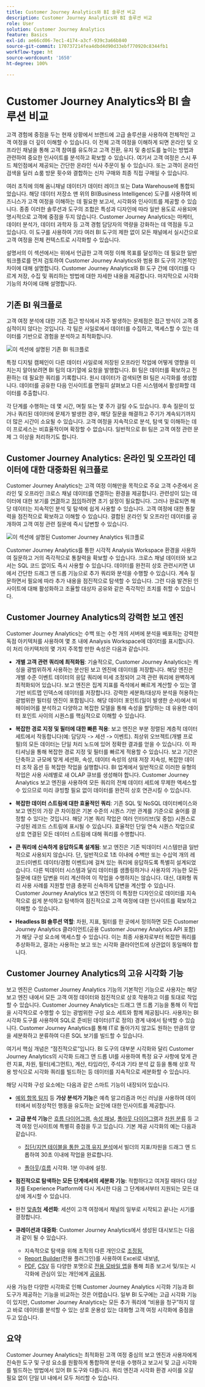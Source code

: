 ```yaml
---
title: Customer Journey Analytics와 BI 솔루션 비교
description: Customer Journey Analytics와 BI 솔루션 비교
role: User
solution: Customer Journey Analytics
feature: Basics
exl-id: ae66cd06-7ec1-4174-a3cf-939c3a66b840
source-git-commit: 170737214fea4dbd4d90d33ebf770920c8344fb1
workflow-type: ht
source-wordcount: '1650'
ht-degree: 100%

---
```


# Customer Journey Analytics와 BI 솔루션 비교

고객 경험에 중점을 두는 현재 상황에서 브랜드에 고급 솔루션을 사용하여 전체적인 고객 여정을 더 깊이 이해할 수 있습니다. 이 전체 고객 여정을 이해하게 되면 온라인 및 오프라인 채널을 통해 고객 참여를 유도하고 고객 전환, 유지 및 충성도를 높이는 방법과 관련하여 중요한 인사이트를 분석하고 확보할 수 있습니다. 여기서 고객 여정은 스시 푸드 체인점에서 제공되는 간단한 온라인 식사 주문이 될 수 있습니다. 또는 고객이 온라인 검색을 딜러 쇼룸 방문 횟수와 결합하는 신차 구매와 최종 직접 구매일 수 있습니다.

여러 조직에 의해 옴니채널 데이터가 데이터 레이크 또는 Data Warehouse에 통합되었습니다. 해당 데이터 저장소 맨 위의 BI(Business Intelligence) 도구를 사용하여 비즈니스가 고객 여정을 이해하는 데 필요한 보고서, 시각화와 인사이트를 제공할 수 있습니다. 종종 이러한 솔루션과 도구의 조합은 특성과 디자인에 따라 일반 용도로 사용되며 명시적으로 고객에 중점을 두지 않습니다. Customer Journey Analytics는 마케터, 데이터 분석가, 데이터 과학자 등 고객 경험 담당자의 역량을 강화하는 데 역점을 두고 있습니다. 이 도구를 사용하여 기타 여러 BI 도구의 제한 없이 모든 채널에서 실시간으로 고객 여정을 전체 컨텍스트로 시각화할 수 있습니다.

설명서의 이 섹션에서는 위에서 언급한 고객 여정 이해 목표를 달성하는 데 필요한 일반 워크플로를 먼저 검토하여 Customer Journey Analytics와 범용 BI 도구의 기본적인 차이에 대해 설명합니다. Customer Journey Analytics와 BI 도구 간에 데이터를 다르게 저장, 수집 및 쿼리하는 방법에 대한 자세한 내용을 제공합니다. 마지막으로 시각화 기능의 차이에 대해 설명합니다.

## 기존 BI 워크플로

고객 여정 분석에 대한 기존 접근 방식에서 자주 발생하는 문제점은 접근 방식이 고객 중심적이지 않다는 것입니다. 각 팀은 사일로에서 데이터를 수집하고, 액세스할 수 있는 데이터를 기반으로 경험을 분석하고 최적화합니다.

![이 섹션에 설명된 기존 BI 워크플로](./assets/biworkflow.png)

특정 디지털 캠페인이 다른 데이터 사일로에 저장된 오프라인 작업에 어떻게 영향을 미치는지 알아보려면 BI 팀의 대기열에 요청을 발행합니다. BI 팀은 데이터를 확보하고 전환하는 데 필요한 쿼리를 기록합니다. 원시 데이터가 검색되면 BI 팀은 시각화를 생성합니다. 데이터를 공유한 다음 인사이트를 면밀히 살펴보고 다른 시스템에서 활성화할 데이터를 추출합니다.

각 단계를 수행하는 데 몇 시간, 며칠 또는 몇 주가 걸릴 수도 있습니다. 후속 질문이 있거나 쿼리된 데이터에 문제가 발생한 경우, 해당 질문을 해결하고 주기가 계속되기까지 더 많은 시간이 소요될 수 있습니다. 고객 여정을 지속적으로 분석, 탐색 및 이해하는 데 이 프로세스는 비효율적이며 확장할 수 없습니다. 일반적으로 BI 팀은 고객 여정 관련 문제 그 이상을 처리하기도 합니다.

## Customer Journey Analytics: 온라인 및 오프라인 데이터에 대한 대중화된 워크플로

Customer Journey Analytics는 고객 여정 이해만을 목적으로 주요 고객 수준에서 온라인 및 오프라인 크로스 채널 데이터를 연결하는 환경을 제공합니다. 관련성이 있는 데이터에 대한 보기를 [연결](/help/connections/overview.md)하고 [정의](/help/data-views/data-views.md)하려면 초기 설정이 필요합니다. 그러나 완료되면 해당 데이터는 지속적인 분석 및 탐색에 쉽게 사용할 수 있습니다. 고객 여정에 대한 통찰력을 점진적으로 확보하고 이해할 수 있습니다. 결합된 온라인 및 오프라인 데이터를 공개하여 고객 여정 관련 질문에 즉시 답변할 수 있습니다.

![이 섹션에 설명된 Customer Journey Analytics 워크플로](./assets/cjaworkflow.png)

Customer Journey Analytics를 통한 시각적 Analysis Workspace 환경을 사용하여 질문하고 거의 즉각적으로 통찰력을 확보할 수 있습니다. 크로스 채널 데이터와 보고서는 SQL 코드 없이도 즉시 사용할 수 있습니다. 데이터를 완전히 상호 관련시키면 UI에서 간단한 드래그 앤 드롭 기능으로 추가 쿼리와 분석을 수행할 수 있습니다. 계속 질문하면서 필요에 따라 추가 내용을 점진적으로 탐색할 수 있습니다. 그런 다음 발견된 인사이트에 대해 활성화하고 조율할 대상자 공유와 같은 즉각적인 조치를 취할 수 있습니다.

## Customer Journey Analytics의 강력한 보고 엔진

Customer Journey Analytics는 수백 또는 수천 개의 서버에 분석을 배포하는 강력한 독점 아키텍처를 사용하여 몇 초 내에 Analysis Workspace에 데이터를 표시합니다. 이 처리 아키텍처의 몇 가지 주목할 만한 속성은 다음과 같습니다.

* **개별 고객 관련 쿼리에 최적화됨**: 기술적으로, Customer Journey Analytics는 캐싱을 광범위하게 사용하는 분산된 보고 엔진에 데이터를 저장합니다. 해당 엔진은 개별 수준 이벤트 데이터의 응답 쿼리에 미세 조정되어 고객 관련 쿼리에 완벽하게 최적화되어 있습니다. 보고 엔진은 집계 지표를 즉석에서 빠르게 계산할 수 있는 열 기반 비트맵 인덱스에 데이터를 저장합니다. 강력한 세분화/대상자 분석을 허용하는 광범위한 필터링 엔진이 포함됩니다. 해당 데이터 포인트(일이 발생한 순서)에서 비헤이비어를 분석하고 다양하고 복잡한 모델을 통해 속성을 할당하는 데 유용한 데이터 포인트 사이의 시퀀스를 핵심적으로 이해할 수 있습니다.

* **복잡한 경로 지정 및 필터에 대한 빠른 적용**: 보고 엔진은 부분 정렬된 계층적 데이터 세트에서 작동합니다(예: 담당자 -> 세션 -> 이벤트). 최상위 오브젝트(개별 프로필)의 모든 데이터는 단일 처리 노드에 있어 정확한 결과를 얻을 수 있습니다. 이 파티셔닝을 통해 복잡한 경로 지정 및 필터를 빠르게 적용할 수 있습니다. 보고 기간은 단축하고 규모에 맞게 세션화, 속성, 데이터 속성의 상태 저장 지속성, 복잡한 데이터 조작 옵션 등 복잡한 작업을 실행합니다. BI 업계에서 일반적으로 이러한 유형의 작업은 사용 사례별로 새 OLAP 큐브를 생성해야 합니다. Customer Journey Analytics 보고 엔진을 사용하여 모든 쿼리의 전체 데이터 세트에 무제한 액세스할 수 있으므로 미리 큐빙할 필요 없이 데이터를 완전히 상호 연관시킬 수 있습니다.

* **복잡한 데이터 스트림에 대한 효율적인 쿼리**: 기존 SQL 및 NoSQL 데이터베이스와 보고 엔진의 가장 큰 차이점은 기본 수준의 시퀀스 기반 관계를 기준으로 술어를 결정할 수 있다는 것입니다. 해당 기본 쿼리 작업은 여러 인터리브(및 중첩) 시퀀스로 구성된 레코드 스트림에 표시될 수 있습니다. 효율적인 단일 연속 시퀀스 작업으로 상호 연결된 모든 데이터 스트림에 대해 쿼리를 수행합니다.

* **큰 쿼리에 신속하게 응답하도록 설계됨**: 보고 엔진은 기존 빅데이터 시스템만큼 일반적으로 사용되지 않습니다. 단, 일반적으로 1초 이내에 수백만 또는 수십억 개의 레코드(이벤트 데이터/경험 이벤트)에 걸쳐 있는 쿼리에 응답하도록 특별히 설계되었습니다. 다른 빅데이터 시스템과 달리 데이터를 샘플링하거나 사용자의 가능한 모든 질문에 대한 답변을 미리 계산하여 이 작업을 수행하지는 않습니다. 대신, 대화형 쿼리 사용 사례를 지원할 만큼 충분히 신속하게 답변을 계산할 수 있습니다. Customer Journey Analytics 보고 엔진의 이 특정한 디자인으로 데이터를 지속적으로 쉽게 분석하고 탐색하여 점진적으로 고객 여정에 대한 인사이트를 확보하고 이해할 수 있습니다.

* **Headless BI 솔루션 역할**: 차원, 지표, 필터를 한 곳에서 정의하면 모든 Customer Journey Analytics 클라이언트(공용 Customer Journey Analytics API 포함)가 해당 구성 요소에 액세스할 수 있습니다. 이는 최종 사용자로부터 복잡한 쿼리를 추상화하고, 결과는 사용하는 보고 또는 시각화 클라이언트에 상관없이 동일해야 합니다.

## Customer Journey Analytics의 고유 시각화 기능

보고 엔진은 Customer Journey Analytics 기능의 기본적인 기능으로 사용자는 해당 보고 엔진 내에서 모든 고객 여정 데이터와 점진적으로 상호 작용하고 이를 토대로 작업할 수 있습니다. Customer Journey Analytics는 드래그 앤 드롭 기능을 통해 이 작업을 시각적으로 수행할 수 있는 광범위한 구성 요소 세트와 함께 제공됩니다. 사용자는 BI 시각화 도구를 사용하여 SQL로 준비된 데이터(IT로 정의) 경계 내에서 탐색할 수 있습니다. Customer Journey Analytics를 통해 IT로 돌아가지 않고도 원하는 만큼의 양을 세분화하고 분류하여 다른 SQL 보기를 빌드할 수 있습니다.

여기서 핵심 개념은 “점진적으로”입니다. BI 도구의 대부분 시각화와 달리 Customer Journey Analytics의 시각화 드래그 앤 드롭 UI를 사용하여 특정 요구 사항에 맞게 관련 지표, 차원, 필터(세그먼트), 계산, 타임라인, 주석과 기타 분석 값 등을 통해 상호 작용 방식으로 시각화 쿼리를 빌드하는 등 데이터를 지속적으로 세분화할 수 있습니다.

해당 시각화 구성 요소에는 다음과 같은 스마트 기능이 내장되어 있습니다.

* [예외 항목 탐지](/help/analysis-workspace/c-anomaly-detection/anomaly-detection.md) 등 **가상 분석가 기능**&#x200B;은 예측 알고리즘과 머신 러닝을 사용하여 데이터에서 비정상적인 행동을 유도하는 요인에 대한 인사이트를 제공합니다.

* **고급 분석 기능**&#x200B;은 [흐름 다이어그램](/help/analysis-workspace/visualizations/c-flow/flow.md), [속성 패널](/help/analysis-workspace/c-panels/attribution.md), [폴아웃 다이어그램](/help/analysis-workspace/visualizations/fallout/fallout-flow.md)과 [차원 분류](/help/components/dimensions/t-breakdown-fa.md) 등 고객 여정 인사이트에 특별히 중점을 두고 있습니다. 기본 제공 시각화의 예는 다음과 같습니다.

   * [집단/지연 테이블을 통한 고객 유지 분석](/help/analysis-workspace/visualizations/cohort-table/cohort-use-cases.md)에서 빌더의 지표/차원을 드래그 앤 드롭하여 30초 이내에 작업을 완료합니다.

   * [폴아웃](/help/analysis-workspace/visualizations/fallout/configuring-fallout.md)/[흐름](/help/analysis-workspace/visualizations/c-flow/create-flow.md) 시각화. 1분 이내에 설정.

* **점진적으로 탐색하는 모든 단계에서의 세분화 기능**: 적합하다고 여겨질 때마다 대상자를 Experience Platform에 다시 게시한 다음 그 단계에서부터 지원되는 모든 대상에 게시할 수 있습니다.

* 완전 [맞춤형](/help/data-views/component-settings/persistence.md) **세션화**: 세션이 고객 여정에서 채널의 일부로 시작되고 끝나는 시기를 결정합니다.

* **큐레이션과 대중화**: Customer Journey Analytics에서 생성된 대시보드는 다음과 같이 될 수 있습니다.

   * 지속적으로 탐색을 위해 조직의 다른 개인으로 [조정됨](/help/analysis-workspace/curate-share/curate.md),
   * [Report Builder](/help/report-builder/report-buider-overview.md)(전용 플러그인)를 사용하여 Excel로 내보냄,
   * [PDF](/help/analysis-workspace/export/download-send.md), [CSV](/help/analysis-workspace/export/download-send.md) 등 다양한 포맷으로 [전용 모바일 앱](/help/mobile-app/home.md)을 통해 최종 보고서 및/또는 시각화에 관심이 있는 개인에게 [공유됨](/help/analysis-workspace/curate-share/share-projects.md).

사용 가능한 다양한 시각화로 인해 Customer Journey Analytics 시각화 기능과 BI 도구가 제공하는 기능을 비교하는 것은 어렵습니다. 일부 BI 도구에는 고급 시각화 기능이 있지만, Customer Journey Analytics는 모든 추가 쿼리에 “비용을 청구”하지 않고 바로 데이터를 분석할 수 있는 상호 운용성 있는 대화형 고객 여정 시각화에 중점을 두고 있습니다.


## 요약

Customer Journey Analytics는 최적화된 고객 여정 중심의 보고 엔진과 사용자에게 친숙한 도구 및 구성 요소를 원활하게 통합하여 분석을 수행하고 보고서 및 고급 시각화를 빌드하는 방법에서 있어 BI 도구와 다릅니다. 쿼리 엔진과 시각화 환경 사이를 오갈 필요 없이 단일 UI 내에서 모두 처리할 수 있습니다.
